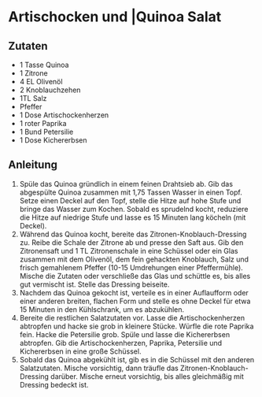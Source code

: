 # Artischocken und |Quinoa Salat
## Zutaten
- 1 Tasse Quinoa
- 1 Zitrone
- 4 EL Olivenöl
- 2 Knoblauchzehen
- 1TL Salz
- Pfeffer
- 1 Dose Artischockenherzen
- 1 roter Paprika
- 1 Bund Petersilie
- 1 Dose Kichererbsen

## Anleitung
1. Spüle das Quinoa gründlich in einem feinen Drahtsieb ab. Gib das abgespülte Quinoa zusammen mit 1,75 Tassen Wasser in einen Topf. Setze einen Deckel auf den Topf, stelle die Hitze auf hohe Stufe und bringe das Wasser zum Kochen. Sobald es sprudelnd kocht, reduziere die Hitze auf niedrige Stufe und lasse es 15 Minuten lang köcheln (mit Deckel).
2. Während das Quinoa kocht, bereite das Zitronen-Knoblauch-Dressing zu. Reibe die Schale der Zitrone ab und presse den Saft aus. Gib den Zitronensaft und 1 TL Zitronenschale in eine Schüssel oder ein Glas zusammen mit dem Olivenöl, dem fein gehackten Knoblauch, Salz und frisch gemahlenem Pfeffer (10-15 Umdrehungen einer Pfeffermühle). Mische die Zutaten oder verschließe das Glas und schüttle es, bis alles gut vermischt ist. Stelle das Dressing beiseite.
3. Nachdem das Quinoa gekocht ist, verteile es in einer Auflaufform oder einer anderen breiten, flachen Form und stelle es ohne Deckel für etwa 15 Minuten in den Kühlschrank, um es abzukühlen.
4. Bereite die restlichen Salatzutaten vor. Lasse die Artischockenherzen abtropfen und hacke sie grob in kleinere Stücke. Würfle die rote Paprika fein. Hacke die Petersilie grob. Spüle und lasse die Kichererbsen abtropfen. Gib die Artischockenherzen, Paprika, Petersilie und Kichererbsen in eine große Schüssel.
5. Sobald das Quinoa abgekühlt ist, gib es in die Schüssel mit den anderen Salatzutaten. Mische vorsichtig, dann träufle das Zitronen-Knoblauch-Dressing darüber. Mische erneut vorsichtig, bis alles gleichmäßig mit Dressing bedeckt ist.
